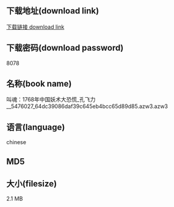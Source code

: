 ## 下载地址(download link)
[下载链接 download link](https://tutu365.netlify.app/?s=%E5%8F%AB%E9%AD%82%EF%BC%9A1768%E5%B9%B4%E4%B8%AD%E5%9B%BD%E5%A6%96%E6%9C%AF%E5%A4%A7%E6%81%90%E6%85%8C_%E5%AD%94%E9%A3%9E%E5%8A%9B__5476027_64dc39086daf39c645eb4bcc65d89d85.azw3)

## 下载密码(download password)
8078

## 名称(book name)
叫魂：1768年中国妖术大恐慌_孔飞力__5476027_64dc39086daf39c645eb4bcc65d89d85.azw3.azw3

## 语言(language)
chinese

## MD5


## 大小(filesize)
2.1 MB
